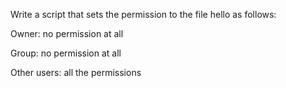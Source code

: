 Write a script that sets the permission to the file hello as follows:

Owner: no permission at all

Group: no permission at all

Other users: all the permissions


